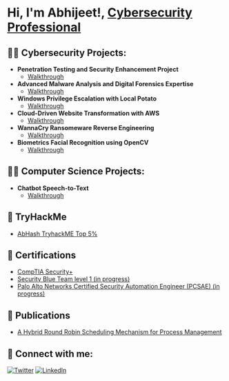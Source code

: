 <!DOCTYPE html>
<html>
<head>
 
</head>
<body>

<h1>Hi, I'm Abhijeet!, <a href="https://www.linkedin.com/in/abhijeetm9/">Cybersecurity Professional</a></h1>

<h2>👨‍💻 Cybersecurity Projects:</h2>
<ul>
  <li><b>Penetration Testing and Security Enhancement Project</b>
    <ul>
      <li><a href="https://github.com/MarikalAbhijeet/PentestReport" target="_blank">Walkthrough</a></li>
    </ul>
  </li>
  <li><b>Advanced Malware Analysis and Digital Forensics Expertise</b>
    <ul>
      <li><a href="https://github.com/MarikalAbhijeet/DigitalForensics" target="_blank">Walkthrough</a></li>
    </ul>
  </li>
  <li><b>Windows Privilege Escalation with Local Potato</b>
    <ul>
      <li><a href="https://github.com/MarikalAbhijeet/Localpotatoexploit" target="_blank">Walkthrough</a></li>
    </ul>
  </li>
  <li><b>Cloud-Driven Website Transformation with AWS</b>
    <ul>
      <li><a href="https://github.com/MarikalAbhijeet/AWS-MigrationCloud" target="_blank">Walkthrough</a></li>
    </ul>
  </li>
  <li><b>WannaCry Ransomeware Reverse Engineering</b>
    <ul>
      <li><a href="https://github.com/MarikalAbhijeet/WannacryVirus-reverse" target="_blank">Walkthrough</a></li>
    </ul>
  </li>
  <li><b>Biometrics Facial Recognition using OpenCV</b>
    <ul>
      <li><a href="https://github.com/MarikalAbhijeet/Biometrics-Facial-RecognitionOpenCV" target="_blank">Walkthrough</a></li>
    </ul>
  </li>
</ul>

<h2>👨‍💻 Computer Science Projects:</h2>
<ul>
  <li><b>Chatbot Speech-to-Text</b>
    <ul>
      <li><a href="https://github.com/MarikalAbhijeet/ChatBotTexttoSpeech" target="_blank">Walkthrough</a></li>
    </ul>
  </li>
</ul>
<h2>📜 TryHackMe</h2>
<ul>
  <li><a href="https://tryhackme.com/p/AbHash" target="_blank">AbHash TryhackME Top 5%</a></li>
</ul>
<h2>📜 Certifications</h2>
<ul>
  <li><a href="https://www.credly.com/badges/a65a6645-dfe1-45c8-8283-f1fc3152fcd7" target="_blank">CompTIA Security+</a></li>
  <li><a href="https://www.securityblue.team/why-btl1" target="_blank">Security Blue Team level 1 (in progress)</a></li>
  <li><a href="https://www.paloaltonetworks.com/services/education/palo-alto-networks-certified-security-automation-engineer" target="_blank">Palo Alto Networks Certified Security Automation Engineer (PCSAE) (in progress)</a></li>
</ul>

<h2>📜 Publications</h2>
<ul>
  <li><a href="https://www.ijcaonline.org/archives/volume177/number36/31139-2020919851" target="_blank">A Hybrid Round Robin Scheduling Mechanism for Process Management</a></li>
</ul>

<h2>🤳 Connect with me:</h2>
<a href="https://twitter.com/MarikalAbhijeet"><img src="path_to_your_twitter_icon.png" alt="Twitter"></a>
<a href="https://www.linkedin.com/in/abhijeetm9/"><img src="path_to_your_linkedin_icon.png" alt="LinkedIn"></a>

</body>
</html>

